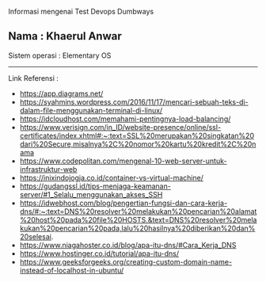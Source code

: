 Informasi mengenai Test Devops Dumbways

Nama : Khaerul Anwar
---
Sistem operasi : Elementary OS

---
Link Referensi :
* https://app.diagrams.net/
* https://syahmins.wordpress.com/2016/11/17/mencari-sebuah-teks-di-dalam-file-menggunakan-terminal-di-linux/
* https://idcloudhost.com/memahami-pentingnya-load-balancing/
* https://www.verisign.com/in_ID/website-presence/online/ssl-certificates/index.xhtml#:~:text=SSL%20merupakan%20singkatan%20dari%20Secure,misalnya%2C%20nomor%20kartu%20kredit%2C%20nama
* https://www.codepolitan.com/mengenal-10-web-server-untuk-infrastruktur-web
* https://inixindojogja.co.id/container-vs-virtual-machine/
* https://gudangssl.id/tips-menjaga-keamanan-server/#1_Selalu_menggunakan_akses_SSH
* https://idwebhost.com/blog/pengertian-fungsi-dan-cara-kerja-dns/#:~:text=DNS%20resolver%20melakukan%20pencarian%20alamat%20host%20pada%20file%20HOSTS.&text=DNS%20resolver%20melakukan%20pencarian%20pada,lalu%20hasilnya%20diberikan%20dan%20selesai.
* https://www.niagahoster.co.id/blog/apa-itu-dns/#Cara_Kerja_DNS
* https://www.hostinger.co.id/tutorial/apa-itu-dns/
* https://www.geeksforgeeks.org/creating-custom-domain-name-instead-of-localhost-in-ubuntu/